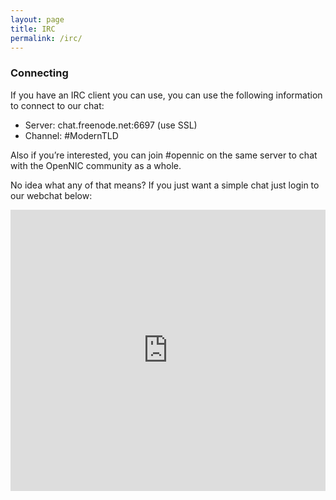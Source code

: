 ```yaml
---
layout: page
title: IRC
permalink: /irc/
---
```


### Connecting

If you have an IRC client you can use, you can use the following information to connect to our chat:

- Server: chat.freenode.net:6697 (use SSL)
- Channel: #ModernTLD

Also if you’re interested, you can join #opennic on the same server to chat with the OpenNIC community as a whole.

No idea what any of that means? If you just want a simple chat just login to our webchat below:

<iframe src="https://kiwiirc.com/client/chat.freenode.net/?nick=mtldweb|?#ModernTLD" style="border:0; width:100%; height:450px;"></iframe>
